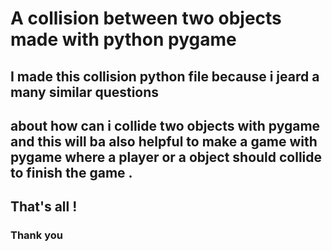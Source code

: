 # A collision between two objects made with python pygame
## I made this collision python file because i jeard a many similar questions
## about how can i collide two objects with pygame and this will ba also helpful to make a game with pygame where a player or a object should collide to finish the game .

## That's all !

### Thank you 
